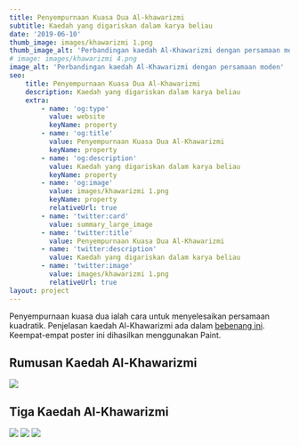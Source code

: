 ```yaml
---
title: Penyempurnaan Kuasa Dua Al-khawarizmi
subtitle: Kaedah yang digariskan dalam karya beliau
date: '2019-06-10'
thumb_image: images/khawarizmi 1.png
thumb_image_alt: 'Perbandingan kaedah Al-Khawarizmi dengan persamaan moden'
# image: images/khawarizmi 4.png
image_alt: 'Perbandingan kaedah Al-Khawarizmi dengan persamaan moden'
seo:
    title: Penyempurnaan Kuasa Dua Al-Khawarizmi
    description: Kaedah yang digariskan dalam karya beliau
    extra:
        - name: 'og:type'
          value: website
          keyName: property
        - name: 'og:title'
          value: Penyempurnaan Kuasa Dua Al-Khawarizmi
          keyName: property
        - name: 'og:description'
          value: Kaedah yang digariskan dalam karya beliau
          keyName: property
        - name: 'og:image'
          value: images/khawarizmi 1.png
          keyName: property
          relativeUrl: true
        - name: 'twitter:card'
          value: summary_large_image
        - name: 'twitter:title'
          value: Penyempurnaan Kuasa Dua Al-Khawarizmi
        - name: 'twitter:description'
          value: Kaedah yang digariskan dalam karya beliau
        - name: 'twitter:image'
          value: images/khawarizmi 1.png
          relativeUrl: true
layout: project
---
```


Penyempurnaan kuasa dua ialah cara untuk menyelesaikan persamaan kuadratik. Penjelasan kaedah Al-Khawarizmi ada dalam <a href="https://twitter.com/Thaza_Kun/status/1138031366027632640">bebenang ini</a>. Keempat-empat poster ini dihasilkan menggunakan Paint.

## Rumusan Kaedah Al-Khawarizmi

<img src="/images/khawarizmi 4.png">

## Tiga Kaedah Al-Khawarizmi

<img src="/images/khawarizmi 1.png">
<img src="/images/khawarizmi 2.png">
<img src="/images/khawarizmi 3.png">
